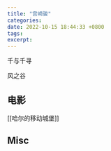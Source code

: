 ```yaml
---
title: "宫崎骏"
categories: 
date: 2022-10-15 18:44:33 +0800
tags: 
excerpt: 
---
```




千与千寻

风之谷

## 电影


[[哈尔的移动城堡]]





## Misc





